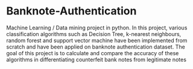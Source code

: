 # Banknote-Authentication
Machine Learning / Data mining project in python. In this project, various classification algorithms such as Decision Tree,  k-nearest neighbours, random forest and support vector machine have been implemented from scratch and have been applied on banknote authentication dataset. The goal of this project is to calculate and compare the accuracy of these algorithms in differentiating counterfeit bank notes from legitimate notes
